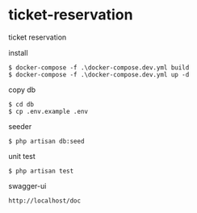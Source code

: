 # ticket-reservation
ticket reservation

install
```
$ docker-compose -f .\docker-compose.dev.yml build
$ docker-compose -f .\docker-compose.dev.yml up -d
```

copy db
```
$ cd db
$ cp .env.example .env
```

seeder
```
$ php artisan db:seed
```

unit test
```
$ php artisan test
```

swagger-ui
```
http://localhost/doc
```